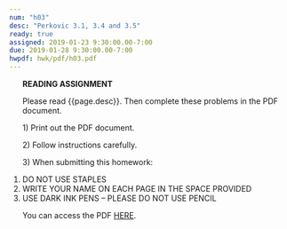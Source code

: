 ```yaml
---
num: "h03"
desc: "Perkovic 3.1, 3.4 and 3.5"
ready: true
assigned: 2019-01-23 9:30:00.00-7:00
due: 2019-01-28 9:30:00.00-7:00
hwpdf: hwk/pdf/h03.pdf
---
```

<ol markdown="1">

<b>READING ASSIGNMENT</b>

Please read {{page.desc}}.  Then complete these problems in the PDF document.

<p>1) Print out the PDF document.</p>
<p>2) Follow instructions carefully.</p>
<p>3) When submitting this homework:</p>

<li>DO NOT USE STAPLES</li>
<li>WRITE YOUR NAME ON EACH PAGE IN THE SPACE PROVIDED</li>
<li>USE DARK INK PENS – PLEASE DO NOT USE PENCIL</li>

You can access the PDF <a href="{{'hwk/pdf/h03.pdf' | relative_url }}">HERE</a>.

</ol>

